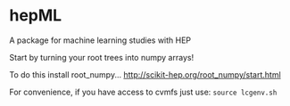 # hepML

A package for machine learning studies with HEP

Start by turning your root trees into numpy arrays!

To do this install root_numpy... http://scikit-hep.org/root_numpy/start.html

For convenience, if you have access to cvmfs just use:
```source lcgenv.sh```

